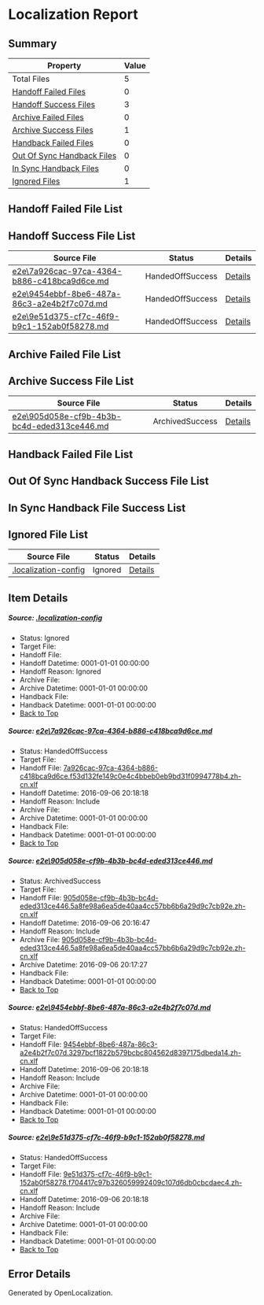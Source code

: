 # <a name='report-top'></a> Localization Report

## Summary
 Property | Value 
 -------- | ----- 
 Total Files | 5
[ Handoff Failed Files ](#handoff-failed-list)| 0
[ Handoff Success Files ](#handoff-success-list)| 3
[ Archive Failed Files ](#archive-failed-list)| 0
[ Archive Success Files ](#archive-success-list)| 1
[ Handback Failed Files ](#handback-failed-list)| 0
[ Out Of Sync Handback Files ](#outofsync-handback-success-list)| 0
[ In Sync Handback Files ](#insync-handback-success-list)| 0
[ Ignored Files ](#ignored-list)| 1

## <a name='handoff-failed-list'></a> Handoff Failed File List

## <a name='handoff-success-list'></a> Handoff Success File List
 Source File | Status | Details 
 ----------- | ------ | ------- 
 [e2e\7a926cac-97ca-4364-b886-c418bca9d6ce.md](https://github.com/OpenLocalizationTestOrg/ol-test0/blob/a33a18278387e374b8bd1ee740256198fae37a92/e2e/7a926cac-97ca-4364-b886-c418bca9d6ce.md) | HandedOffSuccess | [Details](#edb74ff53185e863cba7724af240c880eec9bf331)
 [e2e\9454ebbf-8be6-487a-86c3-a2e4b2f7c07d.md](https://github.com/OpenLocalizationTestOrg/ol-test0/blob/a99d299b97e0db3d1e49930b92399d716a5ed389/e2e/9454ebbf-8be6-487a-86c3-a2e4b2f7c07d.md) | HandedOffSuccess | [Details](#cf17e02211e6ce328d8c3f172c632ed1c1558c8f3)
 [e2e\9e51d375-cf7c-46f9-b9c1-152ab0f58278.md](https://github.com/OpenLocalizationTestOrg/ol-test0/blob/a33a18278387e374b8bd1ee740256198fae37a92/e2e/9e51d375-cf7c-46f9-b9c1-152ab0f58278.md) | HandedOffSuccess | [Details](#5b33ae20654c885a1aeb05fa2f6ed059f93bba0f4)

## <a name='archive-failed-list'></a> Archive Failed File List

## <a name='archive-success-list'></a> Archive Success File List
 Source File | Status | Details 
 ----------- | ------ | ------- 
 [e2e\905d058e-cf9b-4b3b-bc4d-eded313ce446.md](https://github.com/OpenLocalizationTestOrg/ol-test0/blob/d99d5569932005065921338ed482f9664951595f/e2e/905d058e-cf9b-4b3b-bc4d-eded313ce446.md) | ArchivedSuccess | [Details](#37b9db6d32a0afb4abafe01105e9baefbd258d982)

## <a name='handback-failed-list'></a> Handback Failed File List

## <a name='outofsync-handback-success-list'></a> Out Of Sync Handback Success File List

## <a name='insync-handback-success-list'></a> In Sync Handback File Success List

## <a name='ignored-list'></a> Ignored File List
 Source File | Status | Details 
 ----------- | ------ | ------- 
 [.localization-config](https://github.com/OpenLocalizationTestOrg/ol-test0/blob/a33a18278387e374b8bd1ee740256198fae37a92/.localization-config) | Ignored | [Details](#3d4f252ac210baf56311d7e97dcc2db10974dbd20)

## Item Details
##### <a name='3d4f252ac210baf56311d7e97dcc2db10974dbd20'></a> Source: [.localization-config](https://github.com/OpenLocalizationTestOrg/ol-test0/blob/a33a18278387e374b8bd1ee740256198fae37a92/.localization-config)
* Status: Ignored
* Target File: 
* Handoff File: 
* Handoff Datetime: 0001-01-01 00:00:00
* Handoff Reason: Ignored
* Archive File: 
* Archive Datetime: 0001-01-01 00:00:00
* Handback File: 
* Handback Datetime: 0001-01-01 00:00:00
* [Back to Top](#report-top)

##### <a name='edb74ff53185e863cba7724af240c880eec9bf331'></a> Source: [e2e\7a926cac-97ca-4364-b886-c418bca9d6ce.md](https://github.com/OpenLocalizationTestOrg/ol-test0/blob/a33a18278387e374b8bd1ee740256198fae37a92/e2e/7a926cac-97ca-4364-b886-c418bca9d6ce.md)
* Status: HandedOffSuccess
* Target File: 
* Handoff File: [7a926cac-97ca-4364-b886-c418bca9d6ce.f53d132fe149c0e4c4bbeb0eb9bd31f0994778b4.zh-cn.xlf](https://github.com/OpenLocalizationTestOrg/ol-test0-handoff/blob/cf120bcda6adadebbdd1ba76fd762f773790feaf/ol-handoff/OpenLocalizationTestOrg/ol-test0-zhcn/ci/7a926cac-97ca-4364-b886-c418bca9d6ce.f53d132fe149c0e4c4bbeb0eb9bd31f0994778b4.zh-cn.xlf)
* Handoff Datetime: 2016-09-06 20:18:18
* Handoff Reason: Include
* Archive File: 
* Archive Datetime: 0001-01-01 00:00:00
* Handback File: 
* Handback Datetime: 0001-01-01 00:00:00
* [Back to Top](#report-top)

##### <a name='37b9db6d32a0afb4abafe01105e9baefbd258d982'></a> Source: [e2e\905d058e-cf9b-4b3b-bc4d-eded313ce446.md](https://github.com/OpenLocalizationTestOrg/ol-test0/blob/d99d5569932005065921338ed482f9664951595f/e2e/905d058e-cf9b-4b3b-bc4d-eded313ce446.md)
* Status: ArchivedSuccess
* Target File: 
* Handoff File: [905d058e-cf9b-4b3b-bc4d-eded313ce446.5a8fe98a6ea5de40aa4cc57bb6b6a29d9c7cb92e.zh-cn.xlf](https://github.com/OpenLocalizationTestOrg/ol-test0-handoff/blob/dff6a9e97728fd441eab48c86c24ba233d34793e/ol-handoff/OpenLocalizationTestOrg/ol-test0-zhcn/ci/ht/905d058e-cf9b-4b3b-bc4d-eded313ce446.5a8fe98a6ea5de40aa4cc57bb6b6a29d9c7cb92e.zh-cn.xlf)
* Handoff Datetime: 2016-09-06 20:16:47
* Handoff Reason: Include
* Archive File: [905d058e-cf9b-4b3b-bc4d-eded313ce446.5a8fe98a6ea5de40aa4cc57bb6b6a29d9c7cb92e.zh-cn.xlf](https://github.com/OpenLocalizationTestOrg/ol-test0-handoff/blob/22221c42498498777220aa3cc89bcfbaaf82dcd7/ol-archive/OpenLocalizationTestOrg/ol-test0-zhcn/ci/ht/905d058e-cf9b-4b3b-bc4d-eded313ce446.5a8fe98a6ea5de40aa4cc57bb6b6a29d9c7cb92e.zh-cn.xlf)
* Archive Datetime: 2016-09-06 20:17:27
* Handback File: 
* Handback Datetime: 0001-01-01 00:00:00
* [Back to Top](#report-top)

##### <a name='cf17e02211e6ce328d8c3f172c632ed1c1558c8f3'></a> Source: [e2e\9454ebbf-8be6-487a-86c3-a2e4b2f7c07d.md](https://github.com/OpenLocalizationTestOrg/ol-test0/blob/a99d299b97e0db3d1e49930b92399d716a5ed389/e2e/9454ebbf-8be6-487a-86c3-a2e4b2f7c07d.md)
* Status: HandedOffSuccess
* Target File: 
* Handoff File: [9454ebbf-8be6-487a-86c3-a2e4b2f7c07d.3297bcf1822b579bcbc804562d8397175dbeda14.zh-cn.xlf](https://github.com/OpenLocalizationTestOrg/ol-test0-handoff/blob/cf120bcda6adadebbdd1ba76fd762f773790feaf/ol-handoff/OpenLocalizationTestOrg/ol-test0-zhcn/ci/9454ebbf-8be6-487a-86c3-a2e4b2f7c07d.3297bcf1822b579bcbc804562d8397175dbeda14.zh-cn.xlf)
* Handoff Datetime: 2016-09-06 20:18:18
* Handoff Reason: Include
* Archive File: 
* Archive Datetime: 0001-01-01 00:00:00
* Handback File: 
* Handback Datetime: 0001-01-01 00:00:00
* [Back to Top](#report-top)

##### <a name='5b33ae20654c885a1aeb05fa2f6ed059f93bba0f4'></a> Source: [e2e\9e51d375-cf7c-46f9-b9c1-152ab0f58278.md](https://github.com/OpenLocalizationTestOrg/ol-test0/blob/a33a18278387e374b8bd1ee740256198fae37a92/e2e/9e51d375-cf7c-46f9-b9c1-152ab0f58278.md)
* Status: HandedOffSuccess
* Target File: 
* Handoff File: [9e51d375-cf7c-46f9-b9c1-152ab0f58278.f704417c97b326059992409c107d6db0cbcdaec4.zh-cn.xlf](https://github.com/OpenLocalizationTestOrg/ol-test0-handoff/blob/cf120bcda6adadebbdd1ba76fd762f773790feaf/ol-handoff/OpenLocalizationTestOrg/ol-test0-zhcn/ci/9e51d375-cf7c-46f9-b9c1-152ab0f58278.f704417c97b326059992409c107d6db0cbcdaec4.zh-cn.xlf)
* Handoff Datetime: 2016-09-06 20:18:18
* Handoff Reason: Include
* Archive File: 
* Archive Datetime: 0001-01-01 00:00:00
* Handback File: 
* Handback Datetime: 0001-01-01 00:00:00
* [Back to Top](#report-top)


## Error Details

Generated by OpenLocalization.
